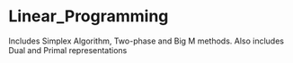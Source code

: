 # Linear_Programming
Includes Simplex Algorithm, Two-phase and Big M methods. Also includes Dual and Primal representations
